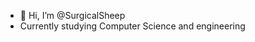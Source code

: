 - 👋 Hi, I’m @SurgicalSheep
- Currently studying Computer Science and engineering

<!---
SurgicalSheep/SurgicalSheep is a ✨ special ✨ repository because its `README.md` (this file) appears on your GitHub profile.
You can click the Preview link to take a look at your changes.
--->
